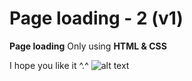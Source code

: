 # Page loading - 2 (v1)
**Page loading** Only using **HTML & CSS**

I hope you like it ^.^
![alt text](https://github.com/vitaminarts/webmaster.uix/blob/main/8%20-%20Page%20loading%20-%202%20(v1)/preview.gif "Page loading")

